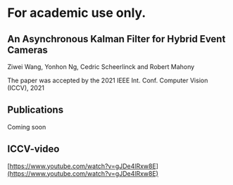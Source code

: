 # For academic use only.


## An Asynchronous Kalman Filter for Hybrid Event Cameras

Ziwei Wang, Yonhon Ng, Cedric Scheerlinck and Robert Mahony

The paper was accepted by the 2021 IEEE Int. Conf. Computer Vision (ICCV), 2021
   
## Publications 
Coming soon

## ICCV-video
[https://www.youtube.com/watch?v=gJDe4lRxw8E](https://www.youtube.com/watch?v=gJDe4lRxw8E)



